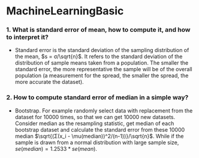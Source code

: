 # MachineLearningBasic
### 1. What is standard error of mean, how to compute it, and how to interpret it?
* Standard error is the standard deviation of the sampling distribution of the mean, $`s = σ/\sqrt{n}`$. It refers to the standard deviation of the distribution of sample means
taken from a population. The smaller the standard error, the more representative the sample will be of the overall population (a measurement for the
spread, the smaller the spread, the more accurate the dataset). 

### 2. How to compute standard error of median in a simple way?
* Bootstrap. For example randomly select data with replacement from the dataset for 10000 times, so that we can get 10000 new datasets. Consider median as the resampling statistic, get median of each bootstrap dataset and
calculate the standard error from these 10000 median $`\sqrt{(Σ(x_i - \mu(median))^2/(n-1))}/\sqrt{n}`$.
While if the sample is drawn from a normal distribution with large sample size, $`se(median) = 1.2533*se(mean)`$.
